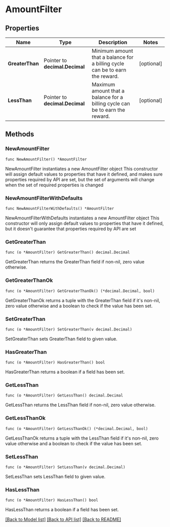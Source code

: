 # AmountFilter

## Properties

Name | Type | Description | Notes
------------ | ------------- | ------------- | -------------
**GreaterThan** | Pointer to **decimal.Decimal** | Minimum amount that a balance for a billing cycle can be to earn the reward. | [optional] 
**LessThan** | Pointer to **decimal.Decimal** | Maximum amount that a balance for a billing cycle can be to earn the reward. | [optional] 

## Methods

### NewAmountFilter

`func NewAmountFilter() *AmountFilter`

NewAmountFilter instantiates a new AmountFilter object
This constructor will assign default values to properties that have it defined,
and makes sure properties required by API are set, but the set of arguments
will change when the set of required properties is changed

### NewAmountFilterWithDefaults

`func NewAmountFilterWithDefaults() *AmountFilter`

NewAmountFilterWithDefaults instantiates a new AmountFilter object
This constructor will only assign default values to properties that have it defined,
but it doesn't guarantee that properties required by API are set

### GetGreaterThan

`func (o *AmountFilter) GetGreaterThan() decimal.Decimal`

GetGreaterThan returns the GreaterThan field if non-nil, zero value otherwise.

### GetGreaterThanOk

`func (o *AmountFilter) GetGreaterThanOk() (*decimal.Decimal, bool)`

GetGreaterThanOk returns a tuple with the GreaterThan field if it's non-nil, zero value otherwise
and a boolean to check if the value has been set.

### SetGreaterThan

`func (o *AmountFilter) SetGreaterThan(v decimal.Decimal)`

SetGreaterThan sets GreaterThan field to given value.

### HasGreaterThan

`func (o *AmountFilter) HasGreaterThan() bool`

HasGreaterThan returns a boolean if a field has been set.

### GetLessThan

`func (o *AmountFilter) GetLessThan() decimal.Decimal`

GetLessThan returns the LessThan field if non-nil, zero value otherwise.

### GetLessThanOk

`func (o *AmountFilter) GetLessThanOk() (*decimal.Decimal, bool)`

GetLessThanOk returns a tuple with the LessThan field if it's non-nil, zero value otherwise
and a boolean to check if the value has been set.

### SetLessThan

`func (o *AmountFilter) SetLessThan(v decimal.Decimal)`

SetLessThan sets LessThan field to given value.

### HasLessThan

`func (o *AmountFilter) HasLessThan() bool`

HasLessThan returns a boolean if a field has been set.


[[Back to Model list]](../README.md#documentation-for-models) [[Back to API list]](../README.md#documentation-for-api-endpoints) [[Back to README]](../README.md)


